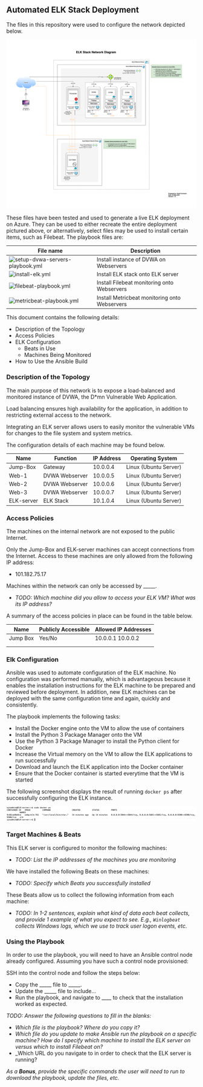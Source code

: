 ## Automated ELK Stack Deployment

The files in this repository were used to configure the network depicted below.

![ELK Stack Network Diagram](/Diagrams/ELK_Stack_Network_Diagram.png)

These files have been tested and used to generate a live ELK deployment on Azure. They can be used to either recreate the entire deployment pictured above, or alternatively, select files may be used to install certain items, such as Filebeat. The playbook files are:

| File name     | Description                   |
|---------------|-------------------------------|
| ![setup-dvwa-servers-playbook.yml](/Ansible/setup-dvwa-servers-playbook.yml) | Install instance of DVWA on Webservers |
| ![install-elk.yml](/Ansible/install-elk.yml) | Install ELK stack onto ELK server |
| ![filebeat-playbook.yml](/Ansible/filebeat-playbook.yml) | Install Filebeat monitoring onto Webservers |
| ![metricbeat-playbook.yml](/Ansible/metricbeat-playbook.yml) | Install Metricbeat monitoring onto Webservers |

This document contains the following details:
- Description of the Topology
- Access Policies
- ELK Configuration
  - Beats in Use
  - Machines Being Monitored
- How to Use the Ansible Build


### Description of the Topology

The main purpose of this network is to expose a load-balanced and monitored instance of DVWA, the D*mn Vulnerable Web Application.

Load balancing ensures high availability for the application, in addition to restricting external access to the network.

Integrating an ELK server allows users to easily monitor the vulnerable VMs for changes to the file system and system metrics.

The configuration details of each machine may be found below.

| Name     | Function | IP Address | Operating System |
|----------|----------|------------|------------------|
| Jump-Box | Gateway  | 10.0.0.4 | Linux (Ubuntu Server) |
| Web-1    | DVWA Webserver | 10.0.0.5 | Linux (Ubuntu Server) |
| Web-2    | DVWA Webserver | 10.0.0.6 | Linux (Ubuntu Server) |
| Web-3    | DVWA Webserver | 10.0.0.7 | Linux (Ubuntu Server) |
| ELK-server | ELK Stack | 10.1.0.4 | Linux (Ubuntu Server) |

### Access Policies

The machines on the internal network are not exposed to the public Internet. 

Only the Jump-Box and ELK-server machines can accept connections from the Internet. Access to these machines are only allowed from the following IP address:
- 101.182.75.17

Machines within the network can only be accessed by _____.
- _TODO: Which machine did you allow to access your ELK VM? What was its IP address?_

A summary of the access policies in place can be found in the table below.

| Name     | Publicly Accessible | Allowed IP Addresses |
|----------|---------------------|----------------------|
| Jump Box | Yes/No              | 10.0.0.1 10.0.0.2    |
|          |                     |                      |
|          |                     |                      |

### Elk Configuration

Ansible was used to automate configuration of the ELK machine. No configuration was performed manually, which is advantageous because it enables the installation instructions for the ELK machine to be prepared and reviewed before deployment. In addition, new ELK machines can be deployed with the same configuration time and again, quickly and consistently.

The playbook implements the following tasks:
- Install the Docker engine onto the VM to allow the use of containers
- Install the Python 3 Package Manager onto the VM
- Use the Python 3 Package Manager to install the Python client for Docker
- Increase the Virtual memory on the VM to allow the ELK applications to run successfully
- Download and launch the ELK application into the Docker container
- Ensure that the Docker container is started everytime that the VM is started

The following screenshot displays the result of running `docker ps` after successfully configuring the ELK instance.

![Screenshot of docker ps output](/Diagrams/sudo_docker_ps.png)

### Target Machines & Beats
This ELK server is configured to monitor the following machines:
- _TODO: List the IP addresses of the machines you are monitoring_

We have installed the following Beats on these machines:
- _TODO: Specify which Beats you successfully installed_

These Beats allow us to collect the following information from each machine:
- _TODO: In 1-2 sentences, explain what kind of data each beat collects, and provide 1 example of what you expect to see. E.g., `Winlogbeat` collects Windows logs, which we use to track user logon events, etc._

### Using the Playbook
In order to use the playbook, you will need to have an Ansible control node already configured. Assuming you have such a control node provisioned: 

SSH into the control node and follow the steps below:
- Copy the _____ file to _____.
- Update the _____ file to include...
- Run the playbook, and navigate to ____ to check that the installation worked as expected.

_TODO: Answer the following questions to fill in the blanks:_
- _Which file is the playbook? Where do you copy it?_
- _Which file do you update to make Ansible run the playbook on a specific machine? How do I specify which machine to install the ELK server on versus which to install Filebeat on?_
- _Which URL do you navigate to in order to check that the ELK server is running?

_As a **Bonus**, provide the specific commands the user will need to run to download the playbook, update the files, etc._
